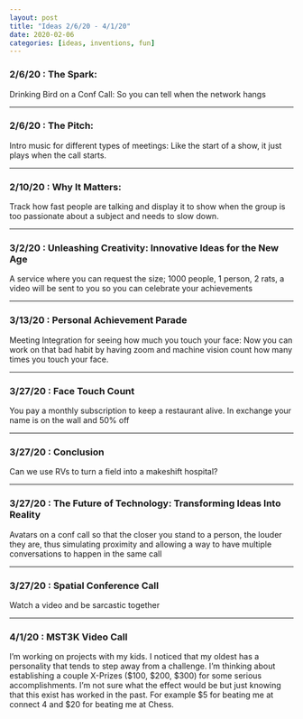 ```yaml
---
layout: post
title: "Ideas 2/6/20 - 4/1/20"
date: 2020-02-06
categories: [ideas, inventions, fun]
---
```




### 2/6/20 : The Spark:
Drinking Bird on a Conf Call: So you can tell when the network hangs

---

### 2/6/20 : The Pitch:
Intro music for different types of meetings: Like the start of a show, it just plays when the call starts.

---

### 2/10/20 : Why It Matters:
Track how fast people are talking and display it to show when the group is too passionate about a subject and needs to slow down.

---

### 3/2/20 : Unleashing Creativity: Innovative Ideas for the New Age
A service where you can request the size; 1000 people, 1 person, 2 rats, a video will be sent to you so you can celebrate your achievements

---

### 3/13/20 : Personal Achievement Parade
Meeting Integration for seeing how much you touch your face: Now you can work on that bad habit by having zoom and machine vision count how many times you touch your face.

---

### 3/27/20 : Face Touch Count
You pay a monthly subscription to keep a restaurant alive. In exchange your name is on the wall and 50% off

---

### 3/27/20 : Conclusion
Can we use RVs to turn a field into a makeshift hospital?

---

### 3/27/20 : The Future of Technology: Transforming Ideas Into Reality
Avatars on a conf call so that the closer you stand to a person, the louder they are, thus simulating proximity and allowing a way to have multiple conversations to happen in the same call

---

### 3/27/20 : Spatial Conference Call
Watch a video and be sarcastic together

---

### 4/1/20 : MST3K Video Call
I’m working on projects with my kids. I noticed that my oldest has a personality that tends to step away from a challenge. I’m thinking about establishing a couple X-Prizes ($100, $200, $300) for some serious accomplishments. I’m not sure what the effect would be but just knowing that this exist has worked in the past. For example $5 for beating me at connect 4 and $20 for beating me at Chess.
